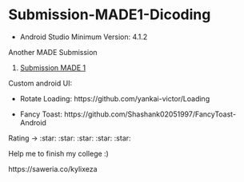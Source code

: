 # Submission-MADE1-Dicoding

<ul>
  <li>Android Studio Minimum Version: 4.1.2</li>
</ul>
<p>Another MADE Submission</p>
<ol>
  <li><a href="https://github.com/KylixEza/Submission-MADE1-Dicoding">Submission MADE 1</a></li>
</ol>

<p>Custom android UI: </p>
<ul>
  <li><p>Rotate Loading: https://github.com/yankai-victor/Loading</p></li>
  <li><p>Fancy Toast: https://github.com/Shashank02051997/FancyToast-Android </p></li>
</ul>

<p>Rating -> :star: :star: :star: :star: :star:</p>

<p>Help me to finish my college :)</p>
https://saweria.co/kylixeza
